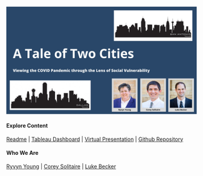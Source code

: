 ![](https://raw.githubusercontent.com/SVI-Capstone/a_tale_of_two_cities.github.io/main/Corey's%20Slides.jpg)
#### Explore Content
[Readme](https://github.com/SVI-Capstone/svi_capstone/blob/main/README.md)  | [Tableau Dashboard](https://public.tableau.com/profile/ryvyn.young#!/vizhome/SVIandCOVID/StorySVIandCases?publish=yes)   |   [Virtual Presentation](https://youtu.be/WGvkiTRq1GY)   |   [Github Repository](https://github.com/SVI-Capstone/svi_capstone)
#### Who We Are
[Ryvyn Young](https://github.com/RyvynYoung)   |   [Corey Solitaire](https://github.com/CSolitaire)   |   [Luke Becker](https://github.com/lukewbecker)

